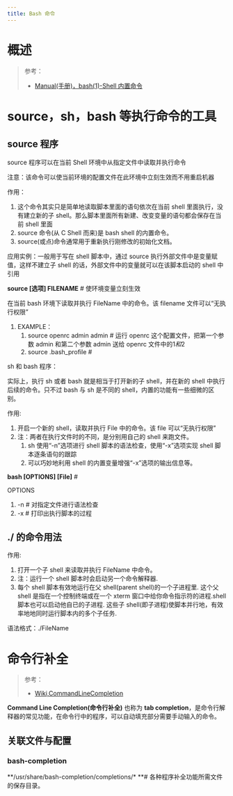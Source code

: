 ```yaml
---
title: Bash 命令
---
```


# 概述
> 参考：
> - [Manual(手册)，bash(1)-Shell 内置命令](https://www.man7.org/linux/man-pages/man1/bash.1.html#SHELL_BUILTIN_COMMANDS)

# source，sh，bash 等执行命令的工具
## source 程序

source 程序可以在当前 Shell 环境中从指定文件中读取并执行命令

注意：该命令可以使当前环境的配置文件在此环境中立刻生效而不用重启机器

作用：
1. 这个命令其实只是简单地读取脚本里面的语句依次在当前 shell 里面执行，没有建立新的子 shell。那么脚本里面所有新建、改变变量的语句都会保存在当前 shell 里面
2. source 命令(从 C Shell 而来)是 bash shell 的内置命令。
3. source(或点)命令通常用于重新执行刚修改的初始化文档。

应用实例：一般用于写在 shell 脚本中，通过 source 执行外部文件中是变量赋值，这样不建立子 shell 的话，外部文件中的变量就可以在该脚本启动的 shell 中引用

**source \[选项] FILENAME** # 使环境变量立刻生效

在当前 bash 环境下读取并执行 FileName 中的命令。该 filename 文件可以“无执行权限”

1. EXAMPLE：
   1. source openrc admin admin # 运行 openrc 这个配置文件，把第一个参数 admin 和第二个参数 admin 送给 openrc 文件中的$1 和$2
   2. source .bash_profile #

sh 和 bash 程序：

实际上，执行 sh 或者 bash 就是相当于打开新的子 shell，并在新的 shell 中执行后续的命令。只不过 bash 与 sh 是不同的 shell，内置的功能有一些细微的区别。

作用:

1. 开启一个新的 shell，读取并执行 File 中的命令。该 file 可以“无执行权限”
2. 注：两者在执行文件时的不同，是分别用自己的 shell 来跑文件。
   1. sh 使用“-n”选项进行 shell 脚本的语法检查，使用“-x”选项实现 shell 脚本逐条语句的跟踪
   2. 可以巧妙地利用 shell 的内置变量增强“-x”选项的输出信息等。

**bash \[OPTIONS] \[File]** #

OPTIONS
1. -n # 对指定文件进行语法检查
2. -x # 打印出执行脚本的过程

## ./ 的命令用法

作用:
1. 打开一个子 shell 来读取并执行 FileName 中命令。
2. 注：运行一个 shell 脚本时会启动另一个命令解释器.
3. 每个 shell 脚本有效地运行在父 shell(parent shell)的一个子进程里. 这个父 shell 是指在一个控制终端或在一个 xterm 窗口中给你命令指示符的进程.shell 脚本也可以启动他自已的子进程. 这些子 shell(即子进程)使脚本并行地，有效率地地同时运行脚本内的多个子任务.

语法格式：./FileName

# 命令行补全

> 参考：
> - [Wiki,CommandLineCompletion](https://en.wikipedia.org/wiki/Command-line_completion)

**Command Line Completion(命令行补全)** 也称为 **tab completion**，是命令行解释器的常见功能，在命令行中的程序，可以自动填充部分需要手动输入的命令。

## 关联文件与配置

### bash-completion

**/usr/share/bash-completion/completions/\* **# 各种程序补全功能所需文件的保存目录。
